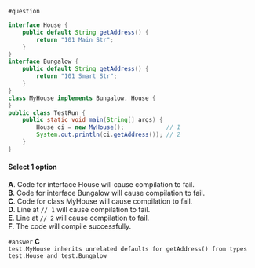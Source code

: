 `#question`
```java
interface House {
    public default String getAddress() {
        return "101 Main Str";
    }
}
interface Bungalow {
    public default String getAddress() {
        return "101 Smart Str";
    }
}
class MyHouse implements Bungalow, House {
}
public class TestRun {
    public static void main(String[] args) {
        House ci = new MyHouse();            // 1
        System.out.println(ci.getAddress()); // 2
    }
}
```
#### Select 1 option
**A**. Code for interface House will cause compilation to fail.  
**B**. Code for interface Bungalow will cause compilation to fail.  
**C**. Code for class MyHouse will cause compilation to fail.  
**D**. Line at `// 1` will cause compilation to fail.  
**E**. Line at `// 2` will cause compilation to fail.  
**F**. The code will compile successfully.  

`#answer`
**C**  
`test.MyHouse inherits unrelated defaults for getAddress() from types test.House and test.Bungalow`